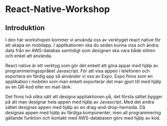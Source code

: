 # React-Native-Workshop

## Introduktion

I den här workshopen kommer vi använda oss av verktyget react native för att skapa en mobilapp. I applikationen ska du sedan kunna visa och ändra data från en AWS-databas samtidigt som designen ska vara både stilren och enkel att använda. 

React native är ett verktyg som gör det enkelt att göra appar med hjälp av programmeringsspråket Javascript. För att visa appen i telefonen och exportera en färdig app så använder vi oss av Expo. Expo finns som en applikation i mobilen som man enkelt exporterar det man gjort till med hjälp av en QR-kod eller en mail-länk. 

Det finns två olika sätt att designa appliaktionen på, det första sättet bygger på att man designar hela appen med hjälp av Javascript. Med det andra sättet designas appen med hjälp av en drag-and-drop-hemsida. Då designas appen med hjälp av färdiga komponenter, men all programmering gällande funktion och kontakt med AWS-databasen görs med hjälp av kod. 
